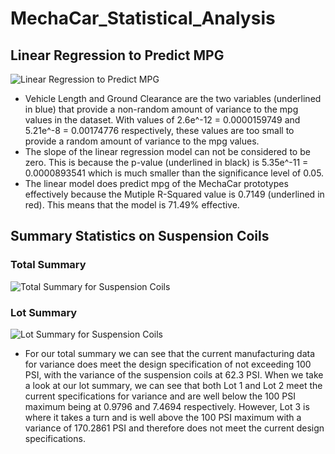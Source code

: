 # MechaCar_Statistical_Analysis

## Linear Regression to Predict MPG
![Linear Regression to Predict MPG](https://user-images.githubusercontent.com/69607218/144761622-879ffcee-f7f7-475d-93bd-ae5b9571a6e8.png)

- Vehicle Length and Ground Clearance are the two variables (underlined in blue) that provide a non-random amount of variance to the mpg values in the dataset. With values of 2.6e^-12 = 0.0000159749 and 5.21e^-8 = 0.00174776 respectively, these values are too small to provide a random amount of variance to the mpg values.
- The slope of the linear regression model can not be considered to be zero. This is because the p-value (underlined in black) is 5.35e^-11 = 0.0000893541 which is much smaller than the significance level of 0.05.
- The linear model does predict mpg of the MechaCar prototypes effectively because the Mutiple R-Squared value is 0.7149 (underlined in red). This means that the model is 71.49% effective.


## Summary Statistics on Suspension Coils
### Total Summary
![Total Summary for Suspension Coils](https://user-images.githubusercontent.com/69607218/144762819-c1c58958-c0b7-4448-b7a8-0b9c01fdef59.png)

### Lot Summary
![Lot Summary for Suspension Coils](https://user-images.githubusercontent.com/69607218/144762821-9bc0ced6-7292-4060-b68e-cb5cf3ac7dc8.png)

- For our total summary we can see that the current manufacturing data for variance does meet the design specification of not exceeding 100 PSI, with the variance of the suspension coils at 62.3 PSI. When we take a look at our lot summary, we can see that both Lot 1 and Lot 2 meet the current specifications for variance and are well below the 100 PSI maximum being at 0.9796 and 7.4694 respectively. However, Lot 3 is where it takes a turn and is well above the 100 PSI maximum with a variance of 170.2861 PSI and therefore does not meet the current design specifications.
